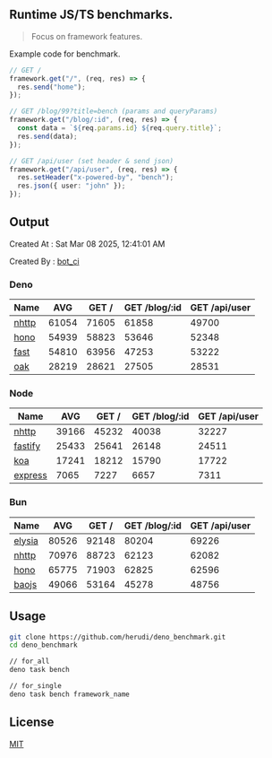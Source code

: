 ## Runtime JS/TS benchmarks.

> Focus on framework features.

Example code for benchmark.
```ts
// GET /
framework.get("/", (req, res) => {
  res.send("home");
});

// GET /blog/99?title=bench (params and queryParams)
framework.get("/blog/:id", (req, res) => {
  const data = `${req.params.id} ${req.query.title}`;
  res.send(data);
});

// GET /api/user (set header & send json)
framework.get("/api/user", (req, res) => {
  res.setHeader("x-powered-by", "bench");
  res.json({ user: "john" });
});
```

## Output
Created At : Sat Mar 08 2025, 12:41:01 AM

Created By : [bot_ci](https://github.com/herudi/deno_benchmarks/commits?author=github-actions%5Bbot%5D)


### Deno
|Name|AVG|GET /|GET /blog/:id|GET /api/user|
|----|----|----|----|----|
|[nhttp](https://github.com/nhttp/nhttp)|61054|71605|61858|49700|
|[hono](https://github.com/honojs/hono)|54939|58823|53646|52348|
|[fast](https://github.com/danteissaias/fast)|54810|63956|47253|53222|
|[oak](https://github.com/oakserver/oak)|28219|28621|27505|28531|
  


### Node
|Name|AVG|GET /|GET /blog/:id|GET /api/user|
|----|----|----|----|----|
|[nhttp](https://github.com/nhttp/nhttp)|39166|45232|40038|32227|
|[fastify](https://github.com/fastify/fastify)|25433|25641|26148|24511|
|[koa](https://github.com/koajs/koa)|17241|18212|15790|17722|
|[express](https://github.com/expressjs/express)|7065|7227|6657|7311|
  


### Bun
|Name|AVG|GET /|GET /blog/:id|GET /api/user|
|----|----|----|----|----|
|[elysia](https://github.com/elysiajs/elysia)|80526|92148|80204|69226|
|[nhttp](https://github.com/nhttp/nhttp)|70976|88723|62123|62082|
|[hono](https://github.com/honojs/hono)|65775|71903|62825|62596|
|[baojs](https://github.com/mattreid1/baojs)|49066|53164|45278|48756|
  



## Usage

```bash
git clone https://github.com/herudi/deno_benchmark.git
cd deno_benchmark

// for_all
deno task bench

// for_single
deno task bench framework_name
```

## License

[MIT](LICENSE)

